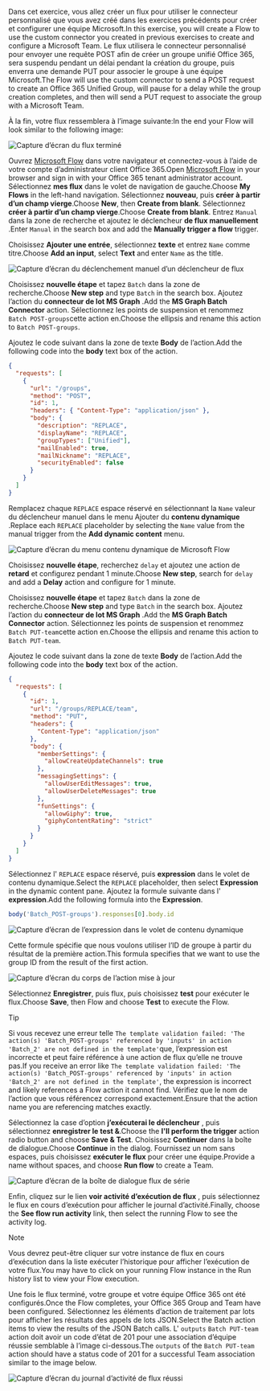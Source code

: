 <!-- markdownlint-disable MD002 MD041 -->

<span data-ttu-id="a6ae5-101">Dans cet exercice, vous allez créer un flux pour utiliser le connecteur personnalisé que vous avez créé dans les exercices précédents pour créer et configurer une équipe Microsoft.</span><span class="sxs-lookup"><span data-stu-id="a6ae5-101">In this exercise, you will create a Flow to use the custom connector you created in previous exercises to create and configure a Microsoft Team.</span></span> <span data-ttu-id="a6ae5-102">Le flux utilisera le connecteur personnalisé pour envoyer une requête POST afin de créer un groupe unifié Office 365, sera suspendu pendant un délai pendant la création du groupe, puis enverra une demande PUT pour associer le groupe à une équipe Microsoft.</span><span class="sxs-lookup"><span data-stu-id="a6ae5-102">The Flow will use the custom connector to send a POST request to create an Office 365 Unified Group, will pause for a delay while the group creation completes, and then will send a PUT request to associate the group with a Microsoft Team.</span></span>

<span data-ttu-id="a6ae5-103">À la fin, votre flux ressemblera à l’image suivante:</span><span class="sxs-lookup"><span data-stu-id="a6ae5-103">In the end your Flow will look similar to the following image:</span></span>

![Capture d’écran du flux terminé](./images/flow-team1.png)

<span data-ttu-id="a6ae5-105">Ouvrez [Microsoft Flow](https://flow.microsoft.com) dans votre navigateur et connectez-vous à l’aide de votre compte d’administrateur client Office 365.</span><span class="sxs-lookup"><span data-stu-id="a6ae5-105">Open [Microsoft Flow](https://flow.microsoft.com) in your browser and sign in with your Office 365 tenant administrator account.</span></span> <span data-ttu-id="a6ae5-106">Sélectionnez **mes flux** dans le volet de navigation de gauche.</span><span class="sxs-lookup"><span data-stu-id="a6ae5-106">Choose **My Flows** in the left-hand navigation.</span></span> <span data-ttu-id="a6ae5-107">Sélectionnez **nouveau**, puis **créer à partir d’un champ vierge**.</span><span class="sxs-lookup"><span data-stu-id="a6ae5-107">Choose **New**, then **Create from blank**.</span></span> <span data-ttu-id="a6ae5-108">Sélectionnez **créer à partir d’un champ vierge**.</span><span class="sxs-lookup"><span data-stu-id="a6ae5-108">Choose **Create from blank**.</span></span> <span data-ttu-id="a6ae5-109">Entrez `Manual` dans la zone de recherche et ajoutez le déclencheur **de flux manuellement** .</span><span class="sxs-lookup"><span data-stu-id="a6ae5-109">Enter `Manual` in the search box and add the **Manually trigger a flow** trigger.</span></span>

<span data-ttu-id="a6ae5-110">Choisissez **Ajouter une entrée**, sélectionnez **texte** et entrez `Name` comme titre.</span><span class="sxs-lookup"><span data-stu-id="a6ae5-110">Choose **Add an input**, select **Text** and enter `Name` as the title.</span></span>

![Capture d’écran du déclenchement manuel d’un déclencheur de flux](./images/flow-team6.png)

<span data-ttu-id="a6ae5-112">Choisissez **nouvelle étape** et tapez `Batch` dans la zone de recherche.</span><span class="sxs-lookup"><span data-stu-id="a6ae5-112">Choose **New step** and type `Batch` in the search box.</span></span> <span data-ttu-id="a6ae5-113">Ajoutez l’action du **connecteur de lot MS Graph** .</span><span class="sxs-lookup"><span data-stu-id="a6ae5-113">Add the **MS Graph Batch Connector** action.</span></span> <span data-ttu-id="a6ae5-114">Sélectionnez les points de suspension et renommez `Batch POST-groups`cette action en.</span><span class="sxs-lookup"><span data-stu-id="a6ae5-114">Choose the ellipsis and rename this action to `Batch POST-groups`.</span></span>

<span data-ttu-id="a6ae5-115">Ajoutez le code suivant dans la zone de texte **Body** de l’action.</span><span class="sxs-lookup"><span data-stu-id="a6ae5-115">Add the following code into the **body** text box of the action.</span></span>

```json
{
  "requests": [
    {
      "url": "/groups",
      "method": "POST",
      "id": 1,
      "headers": { "Content-Type": "application/json" },
      "body": {
        "description": "REPLACE",
        "displayName": "REPLACE",
        "groupTypes": ["Unified"],
        "mailEnabled": true,
        "mailNickname": "REPLACE",
        "securityEnabled": false
      }
    }
  ]
}
```

<span data-ttu-id="a6ae5-116">Remplacez chaque `REPLACE` espace réservé en sélectionnant la `Name` valeur du déclencheur manuel dans le menu Ajouter du **contenu dynamique** .</span><span class="sxs-lookup"><span data-stu-id="a6ae5-116">Replace each `REPLACE` placeholder by selecting the `Name` value from the manual trigger from the **Add dynamic content** menu.</span></span>

![Capture d’écran du menu contenu dynamique de Microsoft Flow](./images/flow-team2.png)

<span data-ttu-id="a6ae5-118">Choisissez **nouvelle étape**, recherchez `delay` et ajoutez une action de **retard** et configurez pendant 1 minute.</span><span class="sxs-lookup"><span data-stu-id="a6ae5-118">Choose **New step**, search for `delay` and add a **Delay** action and configure for 1 minute.</span></span>

<span data-ttu-id="a6ae5-119">Choisissez **nouvelle étape** et tapez `Batch` dans la zone de recherche.</span><span class="sxs-lookup"><span data-stu-id="a6ae5-119">Choose **New step** and type `Batch` in the search box.</span></span> <span data-ttu-id="a6ae5-120">Ajoutez l’action du **connecteur de lot MS Graph** .</span><span class="sxs-lookup"><span data-stu-id="a6ae5-120">Add the **MS Graph Batch Connector** action.</span></span> <span data-ttu-id="a6ae5-121">Sélectionnez les points de suspension et renommez `Batch PUT-team`cette action en.</span><span class="sxs-lookup"><span data-stu-id="a6ae5-121">Choose the ellipsis and rename this action to `Batch PUT-team`.</span></span>

<span data-ttu-id="a6ae5-122">Ajoutez le code suivant dans la zone de texte **Body** de l’action.</span><span class="sxs-lookup"><span data-stu-id="a6ae5-122">Add the following code into the **body** text box of the action.</span></span>

```json
{
  "requests": [
    {
      "id": 1,
      "url": "/groups/REPLACE/team",
      "method": "PUT",
      "headers": {
        "Content-Type": "application/json"
      },
      "body": {
        "memberSettings": {
          "allowCreateUpdateChannels": true
        },
        "messagingSettings": {
          "allowUserEditMessages": true,
          "allowUserDeleteMessages": true
        },
        "funSettings": {
          "allowGiphy": true,
          "giphyContentRating": "strict"
        }
      }
    }
  ]
}
```

<span data-ttu-id="a6ae5-123">Sélectionnez l' `REPLACE` espace réservé, puis **expression** dans le volet de contenu dynamique.</span><span class="sxs-lookup"><span data-stu-id="a6ae5-123">Select the `REPLACE` placeholder, then select **Expression** in the dynamic content pane.</span></span> <span data-ttu-id="a6ae5-124">Ajoutez la formule suivante dans l' **expression**.</span><span class="sxs-lookup"><span data-stu-id="a6ae5-124">Add the following formula into the **Expression**.</span></span>

```js
body('Batch_POST-groups').responses[0].body.id
```

![Capture d’écran de l’expression dans le volet de contenu dynamique](./images/flow-formula.png)

<span data-ttu-id="a6ae5-126">Cette formule spécifie que nous voulons utiliser l’ID de groupe à partir du résultat de la première action.</span><span class="sxs-lookup"><span data-stu-id="a6ae5-126">This formula specifies that we want to use the group ID from the result of the first action.</span></span>

![Capture d’écran du corps de l’action mise à jour](./images/flow-team3.png)

<span data-ttu-id="a6ae5-128">Sélectionnez **Enregistrer**, puis flux, puis choisissez **test** pour exécuter le flux.</span><span class="sxs-lookup"><span data-stu-id="a6ae5-128">Choose **Save**, then Flow and choose **Test** to execute the Flow.</span></span>

> [!TIP]
> <span data-ttu-id="a6ae5-129">Si vous recevez une erreur telle `The template validation failed: 'The action(s) 'Batch_POST-groups' referenced by 'inputs' in action 'Batch_2' are not defined in the template'`que, l’expression est incorrecte et peut faire référence à une action de flux qu’elle ne trouve pas.</span><span class="sxs-lookup"><span data-stu-id="a6ae5-129">If you receive an error like `The template validation failed: 'The action(s) 'Batch_POST-groups' referenced by 'inputs' in action 'Batch_2' are not defined in the template'`, the expression is incorrect and likely references a Flow action it cannot find.</span></span> <span data-ttu-id="a6ae5-130">Vérifiez que le nom de l’action que vous référencez correspond exactement.</span><span class="sxs-lookup"><span data-stu-id="a6ae5-130">Ensure that the action name you are referencing matches exactly.</span></span>

<span data-ttu-id="a6ae5-131">Sélectionnez la case d’option **j’exécuterai le déclencheur** , puis sélectionnez **enregistrer le test &**.</span><span class="sxs-lookup"><span data-stu-id="a6ae5-131">Choose the **I'll perform the trigger** action radio button and choose **Save & Test**.</span></span> <span data-ttu-id="a6ae5-132">Choisissez **Continuer** dans la boîte de dialogue.</span><span class="sxs-lookup"><span data-stu-id="a6ae5-132">Choose **Continue** in the dialog.</span></span> <span data-ttu-id="a6ae5-133">Fournissez un nom sans espaces, puis choisissez **exécuter le flux** pour créer une équipe.</span><span class="sxs-lookup"><span data-stu-id="a6ae5-133">Provide a name without spaces, and choose **Run flow** to create a Team.</span></span>

![Capture d’écran de la boîte de dialogue flux de série](./images/flow-team4.png)

<span data-ttu-id="a6ae5-135">Enfin, cliquez sur le lien **voir activité d’exécution de flux** , puis sélectionnez le flux en cours d’exécution pour afficher le journal d’activité.</span><span class="sxs-lookup"><span data-stu-id="a6ae5-135">Finally, choose the **See flow run activity** link, then select the running Flow to see the activity log.</span></span>

> [!NOTE]
> <span data-ttu-id="a6ae5-136">Vous devrez peut-être cliquer sur votre instance de flux en cours d’exécution dans la liste exécuter l’historique pour afficher l’exécution de votre flux.</span><span class="sxs-lookup"><span data-stu-id="a6ae5-136">You may have to click on your running Flow instance in the Run history list to view your Flow execution.</span></span>

<span data-ttu-id="a6ae5-137">Une fois le flux terminé, votre groupe et votre équipe Office 365 ont été configurés.</span><span class="sxs-lookup"><span data-stu-id="a6ae5-137">Once the Flow completes, your Office 365 Group and Team have been configured.</span></span> <span data-ttu-id="a6ae5-138">Sélectionnez les éléments d’action de traitement par lots pour afficher les résultats des appels de lots JSON.</span><span class="sxs-lookup"><span data-stu-id="a6ae5-138">Select the Batch action items to view the results of the JSON Batch calls.</span></span> <span data-ttu-id="a6ae5-139">L' `outputs` `Batch PUT-team` action doit avoir un code d’état de 201 pour une association d’équipe réussie semblable à l’image ci-dessous.</span><span class="sxs-lookup"><span data-stu-id="a6ae5-139">The `outputs` of the `Batch PUT-team` action should have a status code of 201 for a successful Team association similar to the image below.</span></span>

![Capture d’écran du journal d’activité de flux réussi](./images/flow-team5.png)